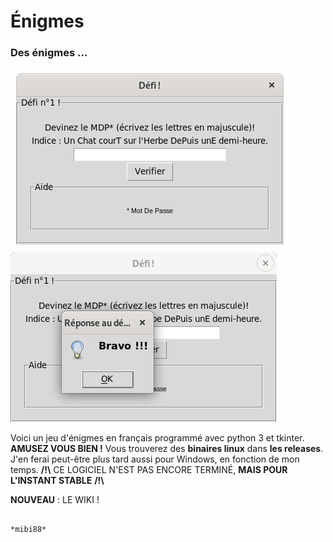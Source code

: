 # Énigmes
### Des énigmes ... 
![screenshot1](https://raw.githubusercontent.com/mibi88/enigmes_en_fr/main/sshot1.png)
![screenshot2](https://raw.githubusercontent.com/mibi88/enigmes_en_fr/main/sshot2.png)

Voici un jeu d'énigmes en français programmé avec python 3 et tkinter. **AMUSEZ VOUS BIEN !**
Vous trouverez des **binaires linux** dans **les releases**. J'en ferai peut-être plus tard aussi pour Windows, en fonction de mon temps.
**/!\\** CE LOGICIEL N'EST PAS ENCORE TERMINÉ, **MAIS POUR L'INSTANT STABLE** **/!\\**

**NOUVEAU** : LE WIKI !

                                                                                               *mibi88*
